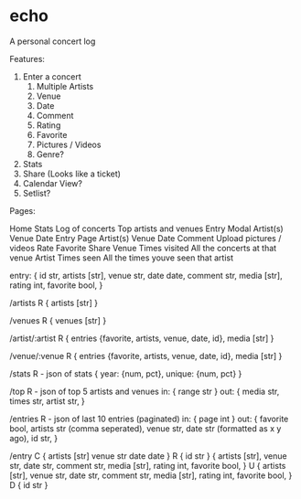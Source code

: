 # echo
A personal concert log

Features:

1. Enter a concert
   1. Multiple Artists
   2. Venue
   3. Date
   4. Comment
   5. Rating
   6. Favorite
   7. Pictures / Videos
   8. Genre?
2. Stats
3. Share (Looks like a ticket)
4. Calendar View?
5. Setlist?

Pages:

Home
    Stats
    Log of concerts
    Top artists and venues
Entry Modal
    Artist(s)
    Venue
    Date
Entry Page
    Artist(s)
    Venue
    Date
    Comment
    Upload pictures / videos
    Rate
    Favorite
    Share
Venue
    Times visited
    All the concerts at that venue
Artist
    Times seen
    All the times youve seen that artist

entry: {
    id str,
    artists [str],
    venue str,
    date date,
    comment str,
    media [str],
    rating int,
    favorite bool,
}

/artists
R
{
    artists [str]
}

/venues
R
{
    venues [str]
}

/artist/:artist
R
{
    entries {favorite, artists, venue, date, id},
    media [str]
}

/venue/:venue
R
{
    entries {favorite, artists, venue, date, id},
    media [str]
}

/stats
R - json of stats
{
    year: {num, pct},
    unique: {num, pct}
}

/top
R - json of top 5 artists and venues
in: {
    range str
}
out: {
    media str,
    times str,
    artist str,
} 

/entries
R - json of last 10 entries (paginated)
in: {
    page int
}
out: {
    favorite bool,
    artists str (comma seperated),
    venue str,
    date str (formatted as x y ago),
    id str,
}


/entry
C
{
    artists [str]
    venue str
    date date
}
R
{
    id str
}
{
    artists [str],
    venue str,
    date str,
    comment str,
    media [str],
    rating int,
    favorite bool,
}
U 
{
    artists [str],
    venue str,
    date str,
    comment str,
    media [str],
    rating int,
    favorite bool, 
}
D
{
    id str
}